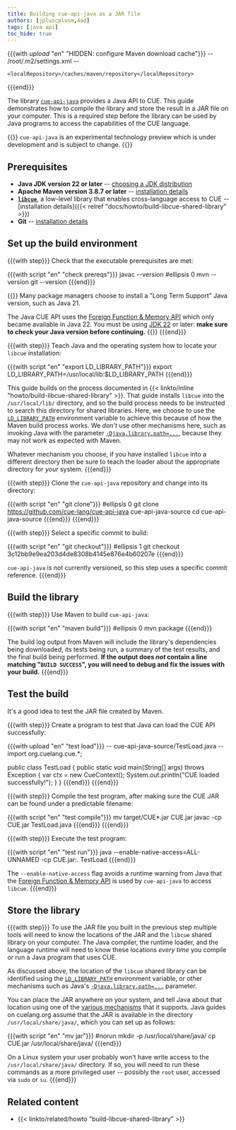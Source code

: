 ```yaml
---
title: Building cue-api-java as a JAR file
authors: [jpluscplusm,4ad]
tags: [java api]
toc_hide: true
---
```


{{{with _upload_ "en" "HIDDEN: configure Maven download cache"}}}
-- /root/.m2/settings.xml --
<settings xmlns="http://maven.apache.org/SETTINGS/1.2.0" xmlns:xsi="http://www.w3.org/2001/XMLSchema-instance" xsi:schemaLocation="http://maven.apache.org/SETTINGS/1.2.0 https://maven.apache.org/xsd/settings-1.2.0.xsd">
<!-- cf. https://maven.apache.org/settings.html#settings-details -->
	<localRepository>/caches/maven/repository</localRepository>
</settings>
{{{end}}}

The library
[`cue-api-java`](https://github.com/cue-lang/cue-api-java)
provides a Java API to CUE.
This guide demonstrates how to compile the library
and store the result in a JAR file on your computer.
This is a required step before the library can be used by Java programs to
access the capabilities of the CUE language.

{{<info>}}
`cue-api-java` is an experimental technology preview
which is under development and is subject to change.
{{</info>}}

## Prerequisites

- **Java JDK version 22 or later**
  -- [choosing a JDK distribution](https://whichjdk.com)
- **Apache Maven version 3.8.7 or later**
  -- [installation details](https://maven.apache.org/install.html)
- **[`libcue`](https://github.com/cue-lang/libcue)**,
  a low-level library that enables cross-language access to CUE
  -- [installation details]({{< relref "docs/howto/build-libcue-shared-library" >}})
- **Git** -- [installation details](https://git-scm.com/downloads)


## Set up the build environment

{{{with step}}}
Check that the executable prerequisites are met:

{{{with script "en" "check prereqs"}}}
javac --version
#ellipsis 0
mvn --version
git --version
{{{end}}}

{{<warning>}}
Many package managers choose to install a "Long Term Support" Java version,
such as Java 21.

The Java CUE API uses the
[Foreign Function & Memory API](https://openjdk.org/jeps/454)
which only became available in Java 22.
You must be using
[JDK 22](https://openjdk.org/projects/jdk/22/) or later:
**make sure to check your Java version before continuing.**
{{</warning>}}
{{{end}}}

{{{with step}}}
Teach Java and the operating system how to locate your `libcue` installation:

{{{with script "en" "export LD_LIBRARY_PATH"}}}
export LD_LIBRARY_PATH=/usr/local/lib:$LD_LIBRARY_PATH
{{{end}}}

This guide builds on the process documented in
{{< linkto/inline "howto/build-libcue-shared-library" >}}.
That guide installs `libcue` into the `/usr/local/lib/` directory, and so the
build process needs to be instructed to search this directory for shared
libraries. Here, we choose to use the
[`LD_LIBRARY_PATH`](https://tldp.org/HOWTO/Program-Library-HOWTO/shared-libraries.html#AEN80)
environment variable to achieve this because of how the Maven build process
works. We *don't* use other mechanisms here, such as invoking Java with the parameter
[`-Djava.library.path=...`](https://docs.oracle.com/en/java/javase/14/docs/api/java.base/java/lang/System.html#java.library.path), because they may not work as expected with Maven.

Whatever mechanism you choose, if you have installed `libcue` into a different
directory then be sure to teach the loader about the appropriate directory for
*your* system.
{{{end}}}

{{{with step}}}
Clone the `cue-api-java` repository and change into its directory:

<!-- TODO(jcm): is the canonical upstream github or gerrithub? -->
{{{with script "en" "git clone"}}}
#ellipsis 0
git clone https://github.com/cue-lang/cue-api-java cue-api-java-source
cd cue-api-java-source
{{{end}}}
{{{end}}}

{{{with step}}}
Select a specific commit to build:

<!-- TODO(jcm): derive this commit id from the id stored in site.cue -->
{{{with script "en" "git checkout"}}}
#ellipsis 1
git checkout 3c12bb9e9ea203d4de8308b4145e876e4b60207e
{{{end}}}

`cue-api-java` is not currently versioned, so this step uses a specific commit reference.
{{{end}}}

## Build the library

{{{with step}}}
Use Maven to build `cue-api-java`:

{{{with script "en" "maven build"}}}
#ellipsis 0
mvn package
{{{end}}}

The build log output from Maven will include the library's dependencies being
downloaded, its tests being run, a summary of the test results, and the final
build being performed. **If the output does *not* contain a line matching
"`BUILD SUCCESS`", you will need to debug and fix the issues with your build.**
{{{end}}}

## Test the build

It's a good idea to test the JAR file created by Maven.

{{{with step}}}
Create a program to test that Java can load the CUE API successfully:

{{{with upload "en" "test load"}}}
-- cue-api-java-source/TestLoad.java --
import org.cuelang.cue.*;

public class TestLoad {
  public static void main(String[] args) throws Exception {
    var ctx = new CueContext();
    System.out.println("CUE loaded successfully!");
  }
}
{{{end}}}
{{{end}}}

{{{with step}}}
Compile the test program,
after making sure the CUE JAR can be found under a predictable filename:

{{{with script "en" "test compile"}}}
mv target/CUE*.jar CUE.jar
javac -cp CUE.jar TestLoad.java
{{{end}}}
{{{end}}}

{{{with step}}}
Execute the test program:

{{{with script "en" "test run"}}}
java --enable-native-access=ALL-UNNAMED -cp CUE.jar:. TestLoad
{{{end}}}

The `--enable-native-access` flag avoids a runtime warning from Java that the
[Foreign Function & Memory API](https://openjdk.org/jeps/454) is used by
`cue-api-java` to access `libcue`.
{{{end}}}

## Store the library

{{{with step}}}
To use the JAR file you built in the previous step multiple tools will need to
know the locations of the JAR and the `libcue` shared library on your computer.
The Java compiler, the runtime loader, and the language runtime will need to
know these locations *every time* you compile or run a Java program that uses
CUE.

As discussed above, the location of the `libcue` shared library can be identified using the
[`LD_LIBRARY_PATH`](https://tldp.org/HOWTO/Program-Library-HOWTO/shared-libraries.html#AEN80)
environment variable, or other mechanisms such as Java's
[`-Djava.library.path=...`](https://docs.oracle.com/en/java/javase/14/docs/api/java.base/java/lang/System.html#java.library.path)
parameter.

You can place the JAR anywhere on your system, and tell Java about that
location using one of the
[various mechanisms](https://en.wikipedia.org/wiki/Classpath#Setting_the_path_to_execute_Java_programs)
that it supports.
Java guides on cuelang.org assume that the JAR is available in the directory
`/usr/local/share/java/`, which you can set up as follows:

{{{with script "en" "mv jar"}}}
#norun
mkdir -p /usr/local/share/java/
cp CUE.jar /usr/local/share/java/
{{{end}}}

On a Linux system your user probably won't have write access to the
`/usr/local/share/java/` directory. If so, you will need to run these commands
as a more privileged user -- possibly the `root` user, accessed via `sudo` or `su`.
{{{end}}}

<!--
## Use the library

TODO(jcm): links to other content
-->

## Related content

- {{< linkto/related/howto "build-libcue-shared-library" >}}
